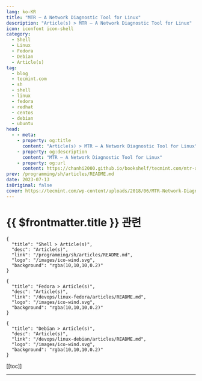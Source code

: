 ```yaml
---
lang: ko-KR
title: "MTR – A Network Diagnostic Tool for Linux"
description: "Article(s) > MTR – A Network Diagnostic Tool for Linux"
icon: iconfont icon-shell
category: 
  - Shell
  - Linux
  - Fedora
  - Debian
  - Article(s)
tag: 
  - blog
  - tecmint.com
  - sh
  - shell
  - linux
  - fedora
  - redhat
  - centos
  - debian
  - ubuntu
head:
  - - meta:
    - property: og:title
      content: "Article(s) > MTR – A Network Diagnostic Tool for Linux"
    - property: og:description
      content: "MTR – A Network Diagnostic Tool for Linux"
    - property: og:url
      content: https://chanhi2000.github.io/bookshelf/tecmint.com/mtr-a-network-diagnostic-tool-for-linux.html
prev: /programming/sh/articles/README.md
date: 2023-07-13
isOriginal: false
cover: https://tecmint.com/wp-content/uploads/2018/06/MTR-Network-Diagnostic-Tool-for-Linux.png
---
```


# {{ $frontmatter.title }} 관련

```component VPCard
{
  "title": "Shell > Article(s)",
  "desc": "Article(s)",
  "link": "/programming/sh/articles/README.md",
  "logo": "/images/ico-wind.svg",
  "background": "rgba(10,10,10,0.2)"
}
```

```component VPCard
{
  "title": "Fedora > Article(s)",
  "desc": "Article(s)",
  "link": "/devops/linux-fedora/articles/README.md",
  "logo": "/images/ico-wind.svg",
  "background": "rgba(10,10,10,0.2)"
}
```

```component VPCard
{
  "title": "Debian > Article(s)",
  "desc": "Article(s)",
  "link": "/devops/linux-debian/articles/README.md",
  "logo": "/images/ico-wind.svg",
  "background": "rgba(10,10,10,0.2)"
}
```

[[toc]]

---

<SiteInfo
  name="MTR – A Network Diagnostic Tool for Linux"
  desc="MTR is a simple, cross-platform command-line network diagnostic tool that combines the functionality of commonly used traceroute and ping programs into a single tool."
  url="https://tecmint.com/mtr-a-network-diagnostic-tool-for-linux"
  logo="https://tecmint.com/wp-content/uploads/2020/07/favicon.ico"
  preview="https://tecmint.com/wp-content/uploads/2018/06/MTR-Network-Diagnostic-Tool-for-Linux.png"/>

<!-- TODO: 작성 -->
